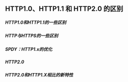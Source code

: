 ## HTTP1.0、HTTP1.1 和 HTTP2.0 的区别

##### HTTP1.0和HTTP1.1的一些区别

##### HTTP与HTTPS的一些区别

##### SPDY：HTTP1.x的优化

##### HTTP2.0

##### HTTP2.0和HTTP1.X相比的新特性